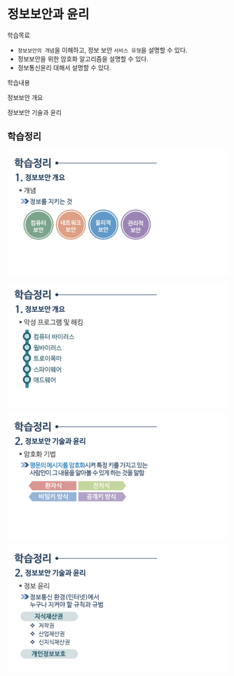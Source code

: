 # 정보보안과 윤리

학습목료

* `정보보안의 개념`을 이해하고, 정보 보안 `서비스 유형`을 설명할 수 있다.
* 정보보안을 위한 암호화 알고리즘을 설명할 수 있다.
* 정보통신윤리 대해서 설명할 수 있다.



학습내용

정보보안 개요

정보보안 기술과 윤리



## 학습정리

![컴퓨터학개론_12강_페이지_56](./img/컴퓨터학개론_12강_페이지_56.jpg)

![컴퓨터학개론_12강_페이지_57](./img/컴퓨터학개론_12강_페이지_57.jpg)

![컴퓨터학개론_12강_페이지_58](./img/컴퓨터학개론_12강_페이지_58.jpg)

![컴퓨터학개론_12강_페이지_59](./img/컴퓨터학개론_12강_페이지_59.jpg)




